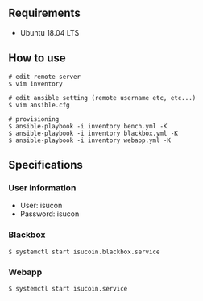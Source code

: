 ## Requirements

* Ubuntu 18.04 LTS

## How to use

```
# edit remote server
$ vim inventory

# edit ansible setting (remote username etc, etc...)
$ vim ansible.cfg

# provisioning
$ ansible-playbook -i inventory bench.yml -K
$ ansible-playbook -i inventory blackbox.yml -K
$ ansible-playbook -i inventory webapp.yml -K
```

## Specifications

### User information

* User: isucon
* Password: isucon

### Blackbox

```
$ systemctl start isucoin.blackbox.service
```

### Webapp

```
$ systemctl start isucoin.service
```
